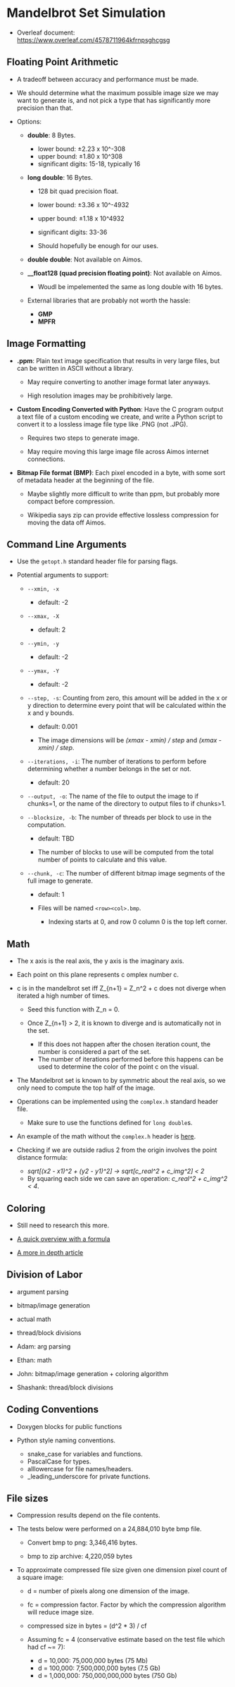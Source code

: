 # Mandelbrot Set Simulation

- Overleaf document: https://www.overleaf.com/4578711964kfrnpsghcgsg

## Floating Point Arithmetic

- A tradeoff between accuracy and performance must be made.

- We should determine what the maximum possible image size we may want to generate is, and not pick a type that has significantly more precision than that.

- Options:

    - **double**: 8 Bytes.
        - lower bound: ±2.23 x 10^-308
        - upper bound: ±1.80 x 10^308
        - significant digits: 15-18, typically 16
    
    - **long double**: 16 Bytes.
        - 128 bit quad precision float.
        - lower bound: ±3.36 x 10^-4932
        - upper bound: ±1.18 x 10^4932
        - significant digits: 33-36

        - Should hopefully be enough for our uses.

    - **double double**: Not available on Aimos.

    - **__float128 (quad precision floating point)**: Not available on Aimos.
        - Woudl be impelemented the same as long double with 16 bytes.
    
    - External libraries that are probably not worth the hassle:
        - **GMP**
        - **MPFR**

## Image Formatting

- **.ppm**: Plain text image specification that results in very large files, but can be written in ASCII without a library.

    - May require converting to another image format later anyways.

    - High resolution images may be prohibitively large.

- **Custom Encoding Converted with Python**: Have the C program output a text file of a custom encoding we create, and write a Python script to convert it to a lossless image file type like .PNG (not .JPG).

    - Requires two steps to generate image.

    - May require moving this large image file across Aimos internet connections.

- **Bitmap File format (BMP)**: Each pixel encoded in a byte, with some sort of metadata header at the beginning of the file.

    - Maybe slightly more difficult to write than ppm, but probably more compact before compression.

    - Wikipedia says zip can provide effective lossless compression for moving the data off Aimos.

## Command Line Arguments

- Use the `getopt.h` standard header file for parsing flags.

- Potential arguments to support:

    - `--xmin, -x`
        - default: -2

    - `--xmax, -X`
        - default: 2

    - `--ymin, -y`
        - default: -2

    - `--ymax, -Y`
        - default: -2

    - `--step, -s`: Counting from zero, this amount will be added in the x or y direction to determine every point that will be calculated within the x and y bounds.

        - default: 0.001

        - The image dimensions will be *(xmax - xmin) / step* and *(xmax - xmin) / step*.

    - `--iterations, -i`: The number of iterations to perform before determining whether a number belongs in the set or not.
        - default: 20

    - `--output, -o`: The name of the file to output the image to if chunks=1, or the name of the directory to output files to if chunks>1.

    - `--blocksize, -b`: The number of threads per block to use in the computation.

        - default: TBD

        - The number of blocks to use will be computed from the total number of points to calculate and this value.

    - `--chunk, -c`: The number of different bitmap image segments of the full image to generate.

        - default: 1

        - Files will be named `<row><col>.bmp`.
            - Indexing starts at 0, and row 0 column 0 is the top left corner.

## Math

- The x axis is the real axis, the y axis is the imaginary axis.

- Each point on this plane represents c omplex number c.

- c is in the mandelbrot set iff Z_{n+1} = Z_n^2 + c does not diverge when iterated a high number of times.
    - Seed this function with Z_n = 0.

    - Once Z_{n+1} > 2, it is known to diverge and is automatically not in the set.
        - If this does not happen after the chosen iteration count, the number is considered a part of the set.
        - The number of iterations performed before this happens can be used to determine the color of the point c on the visual.

- The Mandelbrot set is known to by symmetric about the real axis, so we only need to compute the top half of the image.

- Operations can be implemented using the `complex.h` standard header file.
    - Make sure to use the functions defined for `long double`s.

- An example of the math without the `complex.h` header is [here](https://www.geeksforgeeks.org/fractals-in-cc/).

- Checking if we are outside radius 2 from the origin involves the point distance formula:

    - *sqrt[(x2 - x1)^2 + (y2 - y1)^2] -> sqrt[c_real^2 + c_img^2] < 2*
    - By squaring each side we can save an operation: *c_real^2 + c_img^2 < 4*.

## Coloring

- Still need to research this more.

- [A quick overview with a formula](https://linas.org/art-gallery/escape/smooth.html)

- [A more in depth article](http://www.iquilezles.org/www/articles/mset_smooth/mset_smooth.htm)

## Division of Labor

- argument parsing
- bitmap/image generation
- actual math
- thread/block divisions

- Adam: arg parsing
- Ethan: math
- John: bitmap/image generation + coloring algorithm
- Shashank: thread/block divisions

## Coding Conventions

- Doxygen blocks for public functions

- Python style naming conventions.
    - snake_case for variables and functions.
    - PascalCase for types.
    - alllowercase for file names/headers.
    - _leading_underscore for private functions.

## File sizes

- Compression results depend on the file contents.

- The tests below were performed on a 24,884,010 byte bmp file.

    - Convert bmp to png: 3,346,416 bytes.

    - bmp to zip archive: 4,220,059 bytes

- To approximate compressed file size given one dimension pixel count of a square image:

    - d = number of pixels along one dimension of the image.

    - fc = compression factor. Factor by which the compression algorithm will reduce image size.

    - compressed size in bytes = (d^2 * 3) / cf

    - Assuming fc = 4 (conservative estimate based on the test file which had cf ~= 7):

        - d = 10,000: 75,000,000 bytes (75 Mb)
        - d = 100,000: 7,500,000,000 bytes (7.5 Gb)
        - d = 1,000,000: 750,000,000,000 bytes (750 Gb)

